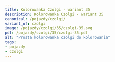 ```yaml
---
title: Kolorowanka Czolgi - wariant 35
description: Kolorowanka Czolgi - wariant 35
canonical: /pojazdy/czolgi/
variant_of: czolgi
image: /pojazdy/czolgi/35/czolgi-35.svg
pdf: /pojazdy/czolgi/35/czolgi-35.pdf
alt: "Prosta kolorowanka czolgi do kolorowania"
tags:
- pojazdy
- czolgi
---
```

